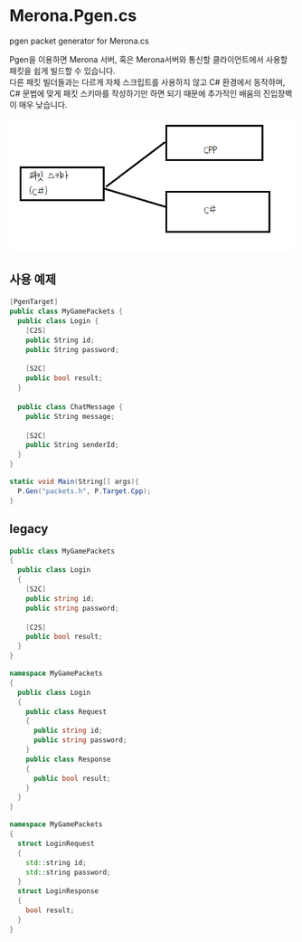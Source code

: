 Merona.Pgen.cs
====
pgen packet generator for Merona.cs

Pgen을 이용하면 Merona 서버, 혹은 Merona서버와 통신할 클라이언트에서 사용할 패킷을 쉽게 빌드할 수 있습니다.<br>
다른 패킷 빌더들과는 다르게 자체 스크립트를 사용하지 않고 C# 환경에서 동작하며, C# 문법에 맞게 패킷 스키마를 작성하기만 하면 되기 때문에 추가적인 배움의 진입장벽이 매우 낮습니다.

![ss](pgen.png)<br>

사용 예제
----
```c#
[PgenTarget]
public class MyGamePackets {
  public class Login {
    [C2S]
    public String id;
    public String password;
    
    [S2C]
    public bool result;
  }
  
  public class ChatMessage {
    public String message;
    
    [S2C]
    public String senderId;
  }
}
```
```c#
static void Main(String[] args){
  P.Gen("packets.h", P.Target.Cpp);
}
```


legacy
----
```c#
public class MyGamePackets
{
  public class Login
  {
    [S2C]
    public string id;
    public string password;
    
    [C2S]
    public bool result;
  }
}
```

```c#
namespace MyGamePackets
{
  public class Login
  {
    public class Request
    {
      public string id;
      public string password;
    }
    public class Response
    {
      public bool result;
    }
  }
}
```

```cpp
namespace MyGamePackets
{
  struct LoginRequest
  {
    std::string id;
    std::string password;
  }
  struct LoginResponse
  {
    bool result;
  }
}
```
